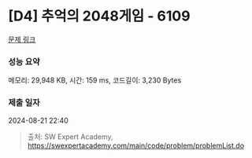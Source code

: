 # [D4] 추억의 2048게임 - 6109 

[문제 링크](https://swexpertacademy.com/main/code/problem/problemDetail.do?contestProbId=AWbrg9uabZsDFAWQ) 

### 성능 요약

메모리: 29,948 KB, 시간: 159 ms, 코드길이: 3,230 Bytes

### 제출 일자

2024-08-21 22:40



> 출처: SW Expert Academy, https://swexpertacademy.com/main/code/problem/problemList.do